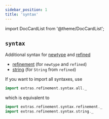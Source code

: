 ```yaml
---
sidebar_position: 1
title: 'syntax'
---
```

import DocCardList from '@theme/DocCardList';

## `syntax`
Additional syntax for [newtype](https://github.com/estatico/scala-newtype) and [refined](https://github.com/fthomas/refined)
* [refinement](refinement.md) (for `newtype` and `refined`)
* [string](string.md) (for `String` from `refined`)

If you want to import all syntaxes, use
```scala
import extras.refinement.syntax.all._
```
which is equivalent to
```scala
import extras.refinement.syntax.refinement._
import extras.refinement.syntax.string._
```

<DocCardList />
